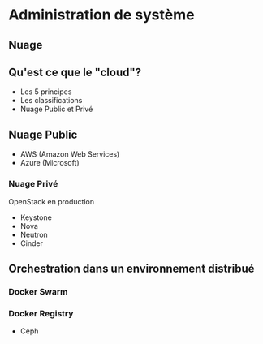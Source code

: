 # Administration de système

## Nuage

## Qu'est ce que le "cloud"?
- Les 5 principes
- Les classifications
- Nuage Public et Privé

## Nuage Public
- AWS (Amazon Web Services)
- Azure (Microsoft)

### Nuage Privé

OpenStack en production
- Keystone
- Nova
- Neutron
- Cinder

## Orchestration dans un environnement distribué

### Docker Swarm

### Docker Registry
- Ceph
